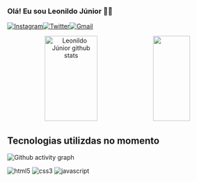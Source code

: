 ### Olá! Eu sou Leonildo Júnior 👋🤓

[![Instagram](https://img.shields.io/badge/Instagram-E4405F?style=for-the-badge&logo=instagram&logoColor=white)](https://instagram.com/l_juni0r_?igshid=ZDdkNTZiNTM=)[![Twitter](https://img.shields.io/badge/Twitter-1DA1F2?style=for-the-badge&logo=twitter&logoColor=white)]()[![Gmail](https://img.shields.io/badge/Gmail-D14836?style=for-the-badge&logo=gmail&logoColor=white)](juniorleonildo98@gmail.com)

<div align="center">  
  <img width="49%" height="195px" src="https://github-readme-stats.vercel.app/api?username=JrLeonildo&show_icons=true&count_private=true&hide_border=true&title_color=00bfbf&icon_color=00bfbf&text_color=c9d1d9&bg_color=0d1117" alt="Leonildo Júnior github stats" /> 
  <img width="41%" height="195px" src="https://github-readme-stats.vercel.app/api/top-langs/?username=JrLeonildo&layout=compact&hide_border=true&title_color=00bfbf&text_color=00bfbf&bg_color=0d1117" />
</div>

## Tecnologias utilizdas no momento

![Github activity graph](https://github-readme-activity-graph.cyclic.app/graph?username=JrLeonildo&theme=gotham)

<div>
  <img aling="center" alt="html5" src="https://img.shields.io/badge/HTML5-E34F26?style=for-the-badge&logo=html5&logoColor=white"/>
  <img aling="center" alt="css3" src="https://img.shields.io/badge/CSS3-1572B6?style=for-the-badge&logo=css3&logoColor=white"/> 
  <img aling="center" alt="javascript" src="https://img.shields.io/badge/JavaScript-F7DF1E?style=for-the-badge&logo=javascript&logoColor=black"/>
  <!--<img aling="center" alt="react" src="https://img.shields.io/badge/React-20232A?style=for-the-badge&logo=react&logoColor=61DAFB"/>-->
</div>
